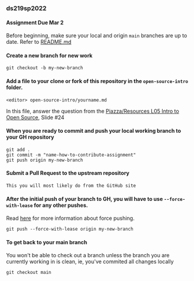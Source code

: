### ds219sp2022

#### Assignment Due Mar 2

Before beginning, make sure your local and origin `main` branches are up to date. Refer to 
[README.md](https://github.com/sallyom/ds219sp2022/blob/main/README.md)

#### Create a new branch for new work

```shell
git checkout -b my-new-branch
```

#### Add a file to your clone or fork of this repository in the `open-source-intro` folder.

```shell
<editor> open-source-intro/yourname.md
```
In this file, answer the question from the [Piazza/Resources  L05 Intro to Open Source](https://piazza.com/class_profile/get_resource/kyeyevqkher3wa/kzzsezbh6kr761), Slide #24

#### When you are ready to commit and push your local working branch to your GH repository

```shell
git add .
git commit -m "name-how-to-contribute-assignment"
git push origin my-new-branch
```

#### Submit a Pull Request to the upstream repository

```
This you will most likely do from the GitHub site
```

#### After the initial push of your branch to GH, you will have to use `--force-with-lease` for any other pushes.

Read [here](https://blog.developer.atlassian.com/force-with-lease/) for more information about force pushing.

```shell
git push --force-with-lease origin my-new-branch
```

#### To get back to your main branch

You won't be able to check out a branch unless the branch you are currently working
in is clean, ie, you've commited all changes locally

```shell
git checkout main
```
